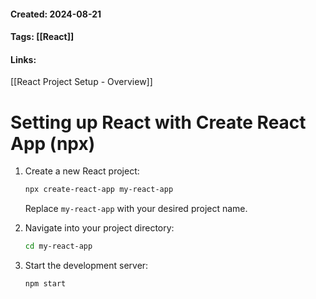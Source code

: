 #### Created: 2024-08-21
#### Tags: [[React]]
#### Links: 
[[React Project Setup - Overview]]
# Setting up React with Create React App (npx)

1. Create a new React project:
   ```bash
   npx create-react-app my-react-app
   ```
   Replace `my-react-app` with your desired project name.

2. Navigate into your project directory:
   ```bash
   cd my-react-app
   ```

3. Start the development server:
   ```bash
   npm start
   ```
